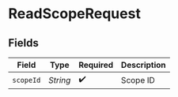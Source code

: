# ReadScopeRequest


## Fields

| Field              | Type               | Required           | Description        |
| ------------------ | ------------------ | ------------------ | ------------------ |
| `scopeId`          | *String*           | :heavy_check_mark: | Scope ID           |